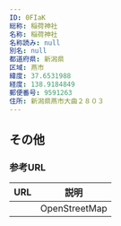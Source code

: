 ```yaml
---
ID: 0FIaK
総称: 稲荷神社
名称: 稲荷神社
名称読み: null
別名: null
都道府県: 新潟県
区域: 燕市
緯度: 37.6531988
経度: 138.9184849
郵便番号: 9591263
住所: 新潟県燕市大曲２８０３
---
```


## その他

### 参考URL

| URL | 説明          |
| --- | ------------- |
|     | OpenStreetMap |

